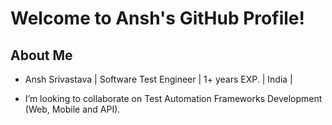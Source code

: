 # Welcome to Ansh's GitHub Profile!

## About Me

- Ansh Srivastava  |  Software Test Engineer  |  1+ years EXP. |  India |

- I’m looking to collaborate on Test Automation Frameworks Development (Web, Mobile and API).















